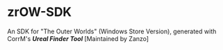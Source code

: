 # zrOW-SDK
An SDK for "The Outer Worlds" (Windows Store Version), generated with CorrM's ___Ureal Finder Tool___ [Maintained by Zanzo]
